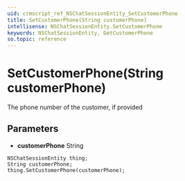 ```yaml
---
uid: crmscript_ref_NSChatSessionEntity_SetCustomerPhone
title: SetCustomerPhone(String customerPhone)
intellisense: NSChatSessionEntity.SetCustomerPhone
keywords: NSChatSessionEntity, GetCustomerPhone
so.topic: reference
---
```


# SetCustomerPhone(String customerPhone)

The phone number of the customer, if provided

## Parameters

* **customerPhone** String

```crmscript
NSChatSessionEntity thing;
String customerPhone;
thing.SetCustomerPhone(customerPhone);
```

